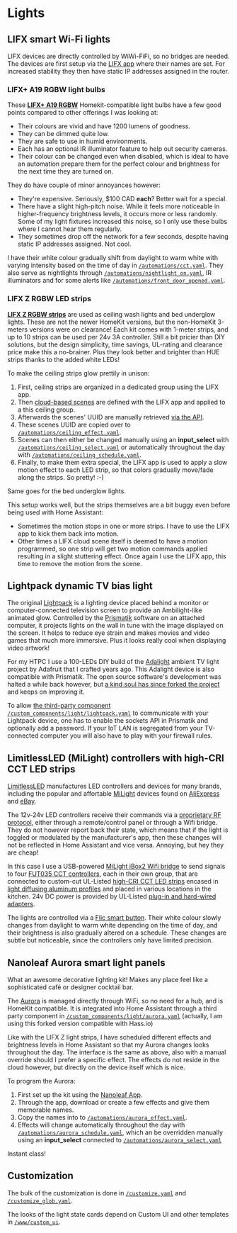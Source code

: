 # Lights

## LIFX smart Wi-Fi lights

LIFX devices are directly controlled by WiWi-FiFi, so no bridges are needed. The devices are first setup via the [LIFX app](https://www.lifx.com/pages/go) where their names are set. For increased stability they then have static IP addresses assigned in the router.


### LIFX+ A19 RGBW light bulbs

These **[LIFX+ A19 RGBW](https://www.lifx.com/products/lifx-plus)** Homekit-compatible light bulbs have a few good points compared to other offerings I was looking at:
- Their colours are vivid and have 1200 lumens of goodness.
- They can be dimmed quite low.
- They are safe to use in humid environments.
- Each has an optional IR illuminator feature to help out security cameras.
- Their colour can be changed even when disabled, which is ideal to have an automation prepare them for the perfect colour and brightness for the next time they are turned on.

They do have couple of minor annoyances however:
- They're expensive. Seriously, $100 CAD **each**? Better wait for a special.
- There have a slight high-pitch noise. While it feels more noticeable in higher-frequency brightness levels, it occurs more or less randomly. Some of my light fixtures increased this noise, so I only use these bulbs where I cannot hear them regularly.
- They sometimes drop off the network for a few seconds, despite having static IP addresses assigned. Not cool.

I have their white colour gradually shift from daylight to warm white with varying intensity based on the time of day in [`/automations/cct.yaml`](../automations/cct.yaml). They also serve as nightlights through [`/automations/nightlight_on.yaml`](../automations/nightlight_on.yaml), IR illuminators and for some alerts like [`/automations/front_door_opened.yaml`](../automations/front_door_opened.yaml).


### LIFX Z RGBW LED strips

**[LIFX Z RGBW strips](https://www.lifx.com/products/lifx-z)** are used as ceiling wash lights and bed underglow lights. These are not the newer HomeKit versions, but the non-HomeKit 3-meters versions were on clearance! Each kit comes with 1-meter strips, and up to 10 strips can be used per 24v 3A controller. Still a bit pricier than DIY solutions, but the design simplicity, time savings, UL-rating and clearance price make this a no-brainer. Plus they look better and brighter than HUE strips thanks to the added white LEDs!

To make the ceiling strips glow prettily in unison:
1. First, ceiling strips are organized in a dedicated group using the LIFX app.
1. Then [cloud-based scenes](https://home-assistant.io/components/scene.lifx_cloud/) are defined with the LIFX app and applied to a this ceiling group.
1. Afterwards the scenes' UUID are manually retrieved [via the API](https://api.developer.lifx.com/docs/list-scenes).
1. These scenes UUID are copied over to [`/automations/ceiling_effect.yaml`](../automations/ceiling_effect.yaml).
1. Scenes can then either be changed manually using an **input_select** with [`/automations/ceiling_select.yaml`](../automations/ceiling_select.yaml) or automatically throughout the day with [`/automations/ceiling_schedule.yaml`](../automations/ceiling_schedule.yaml).
1. Finally, to make them extra special, the LIFX app is used to apply a slow motion effect to each LED strip, so that colors gradually move/fade along the strips. So pretty! :-)

Same goes for the bed underglow lights.

This setup works well, but the strips themselves are a bit buggy even before being used with Home Assistant:
- Sometimes the motion stops in one or more strips. I have to use the LIFX app to kick them back into motion.
- Other times a LIFX cloud scene itself is deemed to have a motion programmed, so one strip will get two motion commands applied resulting in a slight stuttering effect. Once again I use the LIFX app, this time to remove the motion from the scene.


## Lightpack dynamic TV bias light

The original [Lightpack](https://store.lightpack.tv) is a lighting device placed behind a monitor or computer-connected television screen to provide an Ambilight-like animated glow. Controlled by the [Prismatik](https://github.com/woodenshark/Lightpack) software on an attached computer, it projects lights on the wall in tune with the image displayed on the screen. It helps to reduce eye strain and makes movies and video games that much more immersive. Plus it looks really cool when displaying video artwork!

For my HTPC I use a 100-LEDs DIY build of the [Adalight](https://learn.adafruit.com/adalight-diy-ambient-tv-lighting) ambient TV light project by Adafruit that I crafted years ago. This Adalight device is also compatible with Prismatik. The open source software's development was halted a while back however, but [a kind soul has since forked the project](https://github.com/psieg/Lightpack) and keeps on improving it.

To allow [the third-party component](https://github.com/kklemm91/Lightpack-HASS) [`/custom_components/light/lightpack.yaml`](../custom_components/light/lightpack.yaml) to communicate with your Lightpack device, one has to enable the sockets API in Prismatik and optionally add a password. If your IoT LAN is segregated from your TV-connected computer you will also have to play with your firewall rules.


## LimitlessLED (MiLight) controllers with high-CRI CCT LED strips

[LimitlessLED](http://www.limitlessled.com) manufactures LED controllers and devices for many brands, including the popular and affortable [MiLight](http://www.milight.com) devices found on [AliExpress](https://www.aliexpress.com/wholesale?SearchText=milight) and [eBay](https://www.ebay.ca/sch/i.html?_nkw=milight).

The 12v-24v LED controllers receive their commands via a [proprietary RF protocol](http://blog.christophermullins.com/2017/03/18/reverse-engineering-the-new-milightlimitlessled-2-4-ghz-protocol), either through a remote/control panel or through a Wifi bridge. They do not however report back their state, which means that if the light is toggled or modulated by the manufacturer's app, then these changes will not be reflected in Home Assistant and vice versa. Annoying, but hey they are cheap!

In this case I use a USB-powered [MiLight iBox2 Wifi bridge](http://www.limitlessled.com/shop/wifi-bridge-v6/) to send signals to four [FUT035 CCT controllers](https://www.futlight.com/productdetails.aspx?id=293&typeid=146), each in their own group, that are connected to custom-cut UL-Listed [high-CRI CCT LED strips](http://ledmontreal.com/en/led-strips-without-accessories/24v-led-strips-without-accessories/cct-adjustable-led-strip.html) encased in [light diffusing aluminum profiles](http://ledmontreal.com/en/led-bars-and-profiles-led-montreal/continuous-lighting-aluminum-profile.html) and placed in various locations in the kitchen. 24v DC power is provided by UL-Listed [plug-in and hard-wired adapters](http://ledmontreal.com/en/12v-24v-power-supplies/24v-power-supplies/).

The lights are controlled via a [Flic smart button](https://flic.io). Their white colour slowly changes from daylight to warm white depending on the time of day, and their brightness is also gradually altered on a schedule. These changes are subtle but noticeable, since the controllers only have limited precision.


## Nanoleaf Aurora smart light panels

What an awesome decorative lighting kit! Makes any place feel like a sophisticated café or designer cocktail bar.

The [Aurora](https://nanoleaf.me) is managed directly through WiFi, so no need for a hub, and is HomeKit compatible. It is integrated into Home Assistant through a third party component in [`/custom_components/light/aurora.yaml`](../custom_components/light/aurora.yaml) (actually, I am using this forked version compatible with Hass.io)

Like with the LIFX Z light strips, I have scheduled different effects and brightness levels in Home Assistant so that my Aurora changes looks throughout the day. The interface is the same as above, also with a manual override should I prefer a specific effect. The effects do not reside in the cloud however, but directly on the device itself which is nice.

To program the Aurora:
1. First set up the kit using the [Nanoleaf App](https://nanoleaf.me/en-ca/consumer-led-lighting/products/smarter-series/nanoleaf-cloud/nanoleaf-smarter-series-app/).
1. Through the app, download or create a few effects and give them memorable names.
1. Copy the names into to [`/automations/aurora_effect.yaml`](../automations/aurora_effect.yaml).
1. Effects will change automatically throughout the day with [`/automations/aurora_schedule.yaml`](../automations/aurora_schedule.yaml), which an be overridden manually using an **input_select** connected to [`/automations/aurora_select.yaml`](../automations/aurora_select.yaml)

Instant class!


## Customization

The bulk of the customization is done in [`/customize.yaml`](../customize.yaml) and [`/customize_glob.yaml`](../customize_glob.yaml).

The looks of the light state cards depend on Custom UI and other templates in [`/www/custom_ui`](../www/custom_ui).
